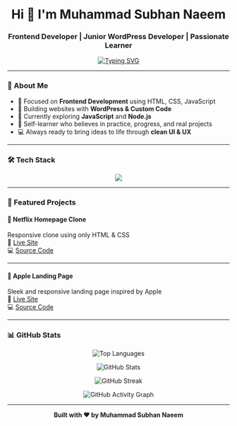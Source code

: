 <h1 align="center">Hi 👋 I'm Muhammad Subhan Naeem</h1>
<h3 align="center">Frontend Developer | Junior WordPress Developer | Passionate Learner</h3>

<p align="center">
  <a href="https://git.io/typing-svg"><img src="https://readme-typing-svg.demolab.com/?width=435&height=40&lines=Clean+Code+%7C+Responsive+Designs+%7C+Real+Projects;Learning+JavaScript+%26+Node.js+Now..." alt="Typing SVG" /></a>
</p>

---

### 🚀 About Me

- 🎯 Focused on **Frontend Development** using HTML, CSS, JavaScript
- 🔧 Building websites with **WordPress & Custom Code**
- 🌱 Currently exploring **JavaScript** and **Node.js**
- 🧠 Self-learner who believes in practice, progress, and real projects
- 💻 Always ready to bring ideas to life through **clean UI & UX**

---

### 🛠️ Tech Stack

<p align="center">
  <img src="https://skillicons.dev/icons?i=html,css,js,nodejs,wordpress,git,github" />
</p>

---

### 📌 Featured Projects

#### 🍿 Netflix Homepage Clone  
Responsive clone using only HTML & CSS  
🔗  [Live Site](https://clone-by-subhan.vercel.app/)  
💻  [Source Code](https://github.com/codebyheera/Netflix-Clone.git)

---

#### 📱 Apple Landing Page  
Sleek and responsive landing page inspired by Apple  
🔗 [Live Site](https://apple-clone-by-subhan.vercel.app/)  
💻 [Source Code](https://github.com/codebyheera/Apple-Clone.git)

---

### 📊 GitHub Stats

<!-- Most Used Languages -->
<p align="center">
  <img src="https://github-readme-stats.vercel.app/api/top-langs/?username=codebyheera&layout=compact&langs_count=6&cache_seconds=86400" alt="Top Languages" />
</p>

<!-- GitHub Stats Card -->
<p align="center">
  <img src="https://github-readme-stats.vercel.app/api?username=codebyheera&show_icons=true&theme=default&hide_title=false&cache_seconds=86400" alt="GitHub Stats" />
</p>

<!-- GitHub Streaks (different domain to reduce load) -->
<p align="center">
  <img src="https://github-readme-streak-stats.herokuapp.com?user=codebyheera&theme=default&date_format=M%20j%5B%2C%20Y%5D&cache_seconds=86400" alt="GitHub Streak" />
</p>

<!-- GitHub Activity Graph (separate domain) -->
<p align="center">
  <img src="https://github-readme-activity-graph.vercel.app/graph?username=codebyheera&theme=light&area=true&hide_border=true&cache_seconds=86400" alt="GitHub Activity Graph" />
</p>

---

<p align="center">
  <b>Built with ❤️ by Muhammad Subhan Naeem</b>
</p>

